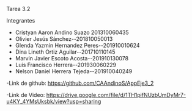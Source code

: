 Tarea 3.2

Integrantes

- Cristyan Aaron Andino Suazo 201310060435
- Olivier Jesús Sánchez--201810050013
- Glenda Yazmin Hernandez Peres--201910010624
- Dina Lineth Ortiz Aguilar--201710110145
- Marvin Javier Escoto Acosta--201910130078
- Luis Francisco Herrera--201930060229
- Nelson Daniel Herrera Tejeda--201910040249

-Link de github: https://github.com/CAAndinoS/AppEje3_2

-Link de Video: https://drive.google.com/file/d/1TH1pifNUzbUmDyMr7-u4KY_4YMsUksbk/view?usp=sharing

